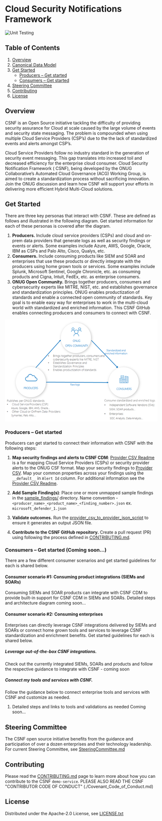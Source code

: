 
# Cloud Security Notifications Framework 

![Unit Testing](https://github.com/onug/csnf/actions/workflows/main.yml/badge.svg)

## Table of Contents
1. [Overview](#overview)
1. [Canonical Data Model](./Canonical_Data_Model.md)
1. [Get Started](#getting-started)
    - [Producers – Get started](#provider)
    - [Consumers – Get started](#consumer)
1. [Steering Committee](#steering-committee)
1. [Contributing](#contributing)
1. [License](#license)


## <a name="overview"></a>Overview

CSNF is an Open Source initiative tackling the difficulty of providing security assurance for Cloud at scale caused by the large volume of events and security state messaging. The problem is compounded when using multiple Cloud Service Providers (CSP’s) due to the the lack of standardized events and alerts amongst CSP’s.

Cloud Service Providers follow no industry standard in the generation of security event messaging. This gap translates
into increased toil and decreased efficiency for the enterprise cloud consumer. Cloud Security Notification Framework (
CSNF), being developed by the ONUG Collaborative’s Automated Cloud Governance (ACG) Working Group, is aimed to create a
standardization process without sacrificing innovation. Join the ONUG discussion and learn how CSNF will support your
efforts in delivering more efficient Hybrid Multi-Cloud solutions.

## <a name="getting-started"></a>Get Started
There are three key personas that interact with CSNF.  These are defined as follows and illustrated in the following diagram. Get started information for each of these personas is covered after the diagram.    
1. **Producers.** Include cloud service providers (CSPs) and cloud and on-prem data providers that generate logs as well as security findings or events or alerts. Some examples include Azure, AWS, Google, Oracle, IBM as CSPs and Palo Alto, Cisco, Qualys, etc. 
1. **Consumers.** Include consuming products like SIEM and SOAR and enterprises that use these products or directly integrate with the producers using home grown tools or services. Some examples include Splunk, Microsoft Sentinel, Google Chronicle, etc. as consuming products and Cigna, Intuit, FedEx, etc. as enterprise consumers. 
1. **ONUG Open Community.** Brings together producers, consumers and cybersecurity experts like MITRE, NIST, etc. and establishes governance and standardization principles. ONUG enables productization of standards and enable a connected open community of standards. Key goal is to enable easy way for enterprises to work in the multi-cloud world with standardized and enriched information. This CSNF GitHub enables connecting producers and consumers to connect with CSNF.

![ONUG Vision](/img/CSNFVision.png)

### <a name="provider"></a> Producers – Get started
Producers can get started to connect their information with CSNF with the following steps: 
1. **Map security findings and alerts to CSNF CDM**:
  [Provider CSV Readme](./tools/provider_csv/README.md) is a for mapping Cloud Service Providers (CSPs) or security provider alerts to the ONUG CSF format. Map your security findings to [Provider CSV](./tools/provider_csv/provider.csv).
  Map your common properties across your findings using the  `__default__`  in `Alert Id` column. For additional information see the [Provider CSV Readme](./tools/provider_csv/README.md).

1. **Add Sample Finding(s)**: 
Place one or more unmapped sample findings in the [sample_findings/](./sample_findings) directory.  Name convention - `<producer_name>_<product_name>_<finding_number>.json` ex. `microsoft_defender_1.json`

1. **Validate outcomes.**
Run the [provider_csv_to_provider_json_script](./provider_csv_to_provider_json_script/README.md) to ensure it generates an output JSON file. 
1. **Contribute to the CSNF GitHub repository.** Create a pull request (PR) using following the process defined in [CONTRIBUTING.md](./CONTRIBUTING.md).

### <a name="consumer"></a> Consumers – Get started (Coming soon...)
There are a few different consumer scenarios and get started guidelines for each is shared below.

#### <a name="consumerscenario1"></a> Consumer scenario #1: Consuming product integrations (SIEMs and SOARs)
Consuming SIEMs and SOAR products can integrate with CSNF CDM to provide built-in support for CSNF CDM in SIEMs and SOARs. Detailed steps and architecture diagram coming soon... 

#### <a name="consumerscenario2"></a>  Consumer scenario #2: Consuming enterprises 
Enterprises can directly leverage CSNF integrations delivered by SIEMs and SOARs or connect home grown tools and services to leverage CSNF standardization and enrichment benefits. Get started guidelines for each is shared below.

##### <a name="consumerscenario2ootb"></a> Leverage out-of-the-box CSNF integrations. 
Check out the currently integrated SIEMs, SOARs and products and follow the respective guidance to integrate with CSNF - coming soon

##### <a name="consumerscenario2custom"></a> Connect my tools and services with CSNF.
Follow the guidance below to connect enterprise tools and services with CSNF and customize as needed. 
1.	Detailed steps and links to tools and validations as needed Coming soon...

## <a name="steering-committee"></a>Steering Committee

The CSNF open source initiative benefits from the guidance and participation of over a dozen enterprises and their technology leadership. For current Steering Committee, see [SteeringCommittee.md](./SteeringCommittee.md)

## <a name="contributing"></a>Contributing

Please read the [CONTRIBUTING.md](./CONTRIBUTING.md) page to learn more about how you can contribute to the CSNF `demo-service`.
PLEASE ALSO READ THE CSNF "CONTRIBUTOR CODE OF CONDUCT" (./Covenant_Code_of_Conduct.md)

## <a name="license"></a>License

Distributed under the Apache-2.0 License, see [LICENSE.txt](./LICENSE.txt)
